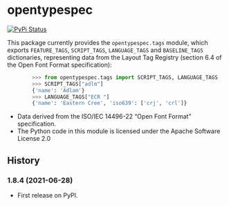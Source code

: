 # opentypespec


[![PyPi Status]][PyPi]

[PyPi Status]: https://img.shields.io/pypi/v/opentypespec.svg
[PyPi]: https://pypi.python.org/pypi/opentypespec

This package currently provides the ``opentypespec.tags`` module, which
exports ``FEATURE_TAGS``, ``SCRIPT_TAGS``, ``LANGUAGE_TAGS`` and
``BASELINE_TAGS`` dictionaries, representing data from the
Layout Tag Registry (section 6.4 of the Open Font Format specification):

```python
        >>> from opentypespec.tags import SCRIPT_TAGS, LANGUAGE_TAGS
        >>> SCRIPT_TAGS["adlm"]
        {'name': 'Adlam'}
        >>> LANGUAGE_TAGS["ECR "]
        {'name': 'Eastern Cree', 'iso639': ['crj', 'crl']}
```

* Data derived from the ISO/IEC 14496-22 “Open Font Format” specification.
* The Python code in this module is licensed under the Apache Software License 2.0

## History

### 1.8.4 (2021-06-28)

* First release on PyPI.
